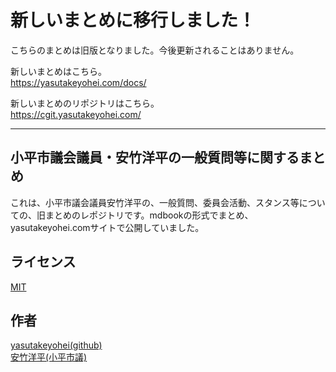 新しいまとめに移行しました！
====

こちらのまとめは旧版となりました。今後更新されることはありません。

新しいまとめはこちら。  
https://yasutakeyohei.com/docs/

新しいまとめのリポジトリはこちら。  
https://cgit.yasutakeyohei.com/

---

## 小平市議会議員・安竹洋平の一般質問等に関するまとめ

これは、小平市議会議員安竹洋平の、一般質問、委員会活動、スタンス等についての、旧まとめのレポジトリです。mdbookの形式でまとめ、yasutakeyohei.comサイトで公開していました。

## ライセンス
[MIT](/LICENSE)
 
## 作者
[yasutakeyohei(github)](https://github.com/yasutakeyohei)  
[安竹洋平(小平市議)](https://yasutakeyohei.com)